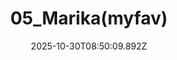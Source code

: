 ---
title: "05_Marika(myfav)"
description: ""
image: "/uploads/photos/1761814209888-05_Marika_myfav_.webp"
display: "/uploads/photos/1761814209888-05_Marika_myfav_-display.webp"
thumbnail: "/uploads/photos/1761814209888-05_Marika_myfav_-thumb.webp"
width: 4000
height: 6000
featured: false
date: 2025-10-30T08:50:09.892Z
order: 0
---